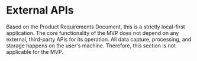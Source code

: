 # External APIs
Based on the Product Requirements Document, this is a strictly local-first application. The core functionality of the MVP does not depend on any external, third-party APIs for its operation. All data capture, processing, and storage happens on the user's machine. Therefore, this section is not applicable for the MVP.